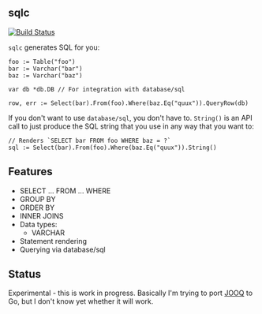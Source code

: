 sqlc
----

[![Build Status](https://travis-ci.org/relops/sqlc.png?branch=master)](https://travis-ci.org/relops/sqlc)

`sqlc` generates SQL for you:
	
	foo := Table("foo")
	bar := Varchar("bar")
	baz := Varchar("baz")

	var db *db.DB // For integration with database/sql

	row, err := Select(bar).From(foo).Where(baz.Eq("quux")).QueryRow(db)

If you don't want to use `database/sql`, you don't have to. `String()` is an API call to just produce the SQL string that you use in any way that you want to:

	// Renders `SELECT bar FROM foo WHERE baz = ?`
	sql := Select(bar).From(foo).Where(baz.Eq("quux")).String()

Features
--------

* SELECT ... FROM ... WHERE
* GROUP BY
* ORDER BY
* INNER JOINS
* Data types:
  * VARCHAR
* Statement rendering
* Querying via database/sql


Status
------

Experimental - this is work in progress. Basically I'm trying to port [JOOQ][] to Go, but I don't know yet whether it will work.

[jooq]: http://jooq.org